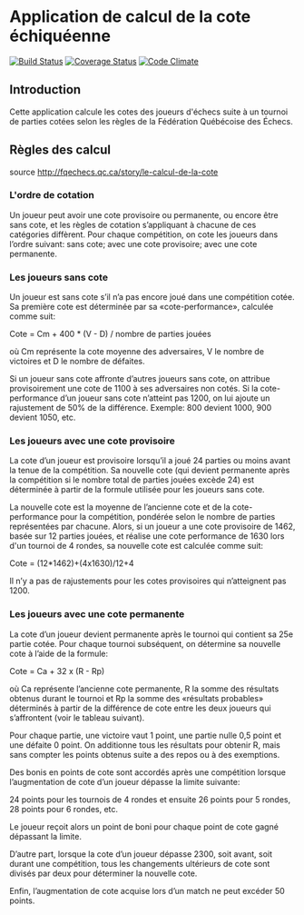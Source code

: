  # Application de calcul de la cote échiquéenne

[![Build Status](https://travis-ci.org/studur/chess-jersey-rest-service.svg?branch=master)](https://travis-ci.org/studur/chess-jersey-rest-service)
[![Coverage Status](https://coveralls.io/repos/github/studur/chess-jersey-rest-service/badge.svg?branch=master)](https://coveralls.io/github/studur/chess-jersey-rest-service?branch=master)
[![Code Climate](https://codeclimate.com/github/codeclimate/codeclimate/badges/gpa.svg)](https://codeclimate.com/github/studur/chess-jersey-rest-service)

## Introduction

Cette application calcule les cotes des joueurs d'échecs suite à un tournoi de parties cotées selon les règles de la Fédération Québécoise des Échecs.

## Règles des calcul

source http://fqechecs.qc.ca/story/le-calcul-de-la-cote

### L'ordre de cotation

Un joueur peut avoir une cote provisoire ou permanente, ou encore être sans cote, et les règles de cotation s’appliquant à chacune de ces catégories diffèrent. Pour chaque compétition, on cote les joueurs dans l’ordre suivant: sans cote; avec une cote provisoire; avec une cote permanente.

### Les joueurs sans cote

Un joueur est sans cote s’il n’a pas encore joué dans une compétition cotée. Sa première cote est déterminée par sa «cote-performance», calculée comme suit:

Cote = Cm + 400 * (V - D) / nombre de parties jouées

où Cm représente la cote moyenne des adversaires,
V le nombre de victoires et D le nombre de défaites.

Si un joueur sans cote affronte d’autres joueurs sans cote, on attribue provisoirement une cote de 1100 à ses adversaires non cotés. Si la cote-performance d’un joueur sans cote n’atteint pas 1200, on lui ajoute un rajustement de 50% de la différence. Exemple: 800 devient 1000, 900 devient 1050, etc.

### Les joueurs avec une cote provisoire

La cote d’un joueur est provisoire lorsqu’il a joué 24 parties ou moins avant la tenue de la compétition. Sa nouvelle cote (qui devient permanente après la compétition si le nombre total de parties jouées excède 24) est déterminée à partir de la formule utilisée pour les joueurs sans cote.

La nouvelle cote est la moyenne de l’ancienne cote et de la cote-performance pour la compétition, pondérée selon le nombre de parties représentées par chacune. Alors, si un joueur a une cote provisoire de 1462, basée sur 12 parties jouées, et réalise une cote performance de 1630 lors d'un tournoi de 4 rondes, sa nouvelle cote est calculée comme suit:

Cote = (12*1462)+(4x1630)/12+4

Il n’y a pas de rajustements pour les cotes provisoires qui n’atteignent pas 1200.

### Les joueurs avec une cote permanente

La cote d’un joueur devient permanente après le tournoi qui contient sa 25e partie cotée. Pour chaque tournoi subséquent, on détermine sa nouvelle cote à l’aide de la formule:

Cote = Ca + 32 x (R - Rp)

où Ca représente l’ancienne cote permanente, R la somme des résultats obtenus durant le tournoi et Rp la somme des «résultats probables» déterminés à partir de la différence de cote entre les deux joueurs qui s’affrontent (voir le tableau suivant).

Pour chaque partie, une victoire vaut 1 point, une partie nulle 0,5 point et une défaite 0 point. On additionne tous les résultats pour obtenir R, mais sans compter les points obtenus suite a des repos ou à des exemptions.

Des bonis en points de cote sont accordés après une compétition lorsque l’augmentation de cote d’un joueur dépasse la limite suivante:

24 points pour les tournois de 4 rondes et ensuite
26 points pour 5 rondes,
28 points pour 6 rondes, etc.

Le joueur reçoit alors un point de boni pour chaque point de cote gagné dépassant la limite.

D’autre part, lorsque la cote d’un joueur dépasse 2300, soit avant, soit durant une compétition, tous les changements ultérieurs de cote sont divisés par deux pour déterminer la nouvelle cote.

Enfin, l’augmentation de cote acquise lors d’un match ne peut excéder 50 points.